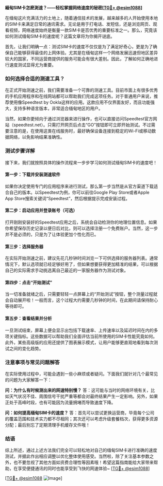 **緬甸SIM卡怎麽測速？——轻松掌握网络速度的秘密[[TG💪+ @esim1088](https://t.me/s/esim1088)]**

在缅甸这片充满活力的土地上，随着通信技术的发展，越来越多的人开始使用本地的SIM卡来满足日常的通讯需求。无论是用于打电话、发短信，还是浏览网页、观看视频，网络速度始终是衡量一款SIM卡是否优秀的重要标准之一。那么，究竟该如何测试缅甸SIM卡的速度呢？这篇文章将为你揭开谜底。

首先，让我们明确一点：测试SIM卡的速度不仅仅是为了满足好奇心，更是为了确保自己能够获得最佳的上网体验。尤其是在缅甸这样一个网络发展迅速但地区差异较大的国家，不同运营商提供的服务可能会有很大差别。因此，了解如何正确地进行速度测试显得尤为重要。

### 如何选择合适的测速工具？

在正式开始测速之前，我们需要准备一个可靠的测速工具。目前市面上有很多优秀的手机应用程序和在线网站都可以帮助我们完成这项任务。对于普通用户来说，推荐使用像Speedtest by Ookla这样的应用。这款应用不仅界面友好，而且功能强大，支持多种语言版本，非常适合缅甸地区的用户。

当然，如果你更倾向于通过浏览器来进行操作，也可以直接访问Speedtest官方网站（speedtest.net）。只需打开网页后点击“GO”按钮即可立即开始测试。不过需要注意的是，在使用这类在线服务时，最好确保设备连接到稳定的Wi-Fi或移动数据网络，以免影响结果准确性。

### 测试步骤详解

接下来，我们就按照具体的操作流程来一步步学习如何测试缅甸SIM卡的速度吧！

#### 第一步：下载并安装测速软件
如果你决定使用专门的应用程序来进行测试，那么第一步当然是从官方渠道下载适合自己的版本。以Speedtest为例，你可以前往Google Play Store或者Apple App Store搜索关键词“Speedtest”，然后根据提示完成安装过程。

#### 第二步：启动应用并登录账号（可选）
打开刚刚安装好的Speedtest应用之后，系统会自动检测你的地理位置信息。如果你希望保存历史记录以便日后对比，则可以选择注册一个免费账户。当然，这一步并不是必须的，只是为了让体验更加个性化而已。

#### 第三步：选择服务器
在实际开始测速之前，建议先花几秒钟时间浏览一下可供选择的服务器列表。通常情况下，默认选项就已经足够好用了，但如果想要获得更加精准的结果，可以根据自己的实际需求手动挑选离自己最近的一家服务器作为测试对象。

#### 第四步：点击“开始测试”
当一切准备就绪之后，只需要轻轻一点屏幕上的“开始测试”按钮，整个测量过程就会自动展开啦！一般而言，这个过程大约需要几秒钟的时间，在此期间请保持耐心等待即可。

#### 第五步：查看结果并分析
一旦测试结束，屏幕上便会显示出包括下载速率、上传速率以及延迟时间在内的多项关键指标。这些数据可以帮助我们全面评估当前所使用的SIM卡性能究竟如何。此外，某些高级版的应用还提供了图表展示模式，让用户能够更直观地看到每次测试之间的变化趋势。

### 注意事项与常见问题解答

在实际使用过程中，可能会遇到一些小麻烦或者疑问。下面我们就针对几个最常见的问题为大家解答一下：

**问：为什么有时候测出来的网速特别慢？**
答：这可能与当时的网络环境有关，比如天气状况不佳、周围信号干扰严重等都会对最终结果产生一定影响。另外，如果正处于高峰时段，也有可能因为流量拥堵而导致速度下降。

**问：如何提高缅甸SIM卡的速度？**
答：首先可以尝试更换运营商，毕竟每个公司的覆盖范围和技术实力都不尽相同；其次还可以考虑升级套餐档次，获得更多资源分配；最后别忘了定期清理手机缓存文件哦！

### 结语

综上所述，通过上述方法我们完全可以轻松地对自己的缅甸SIM卡进行准确的速度测试，并据此作出相应调整以优化整体使用感受。当然啦，除了关注基本参数之外，也不要忽视了其他方面如资费合理性等因素哦！希望这篇指南能给大家带来帮助，在享受便捷通讯的同时也能享受到飞快的网速体验~ [[TG💪+ @esim1088](https://t.me/s/esim1088)] 

[[TG💪+ @esim1088](https://t.me/s/esim1088) ![Image](https://i.postimg.cc/4NQfJmqS/Snipaste-2025-05-13-00-14-12.png)]